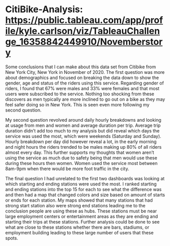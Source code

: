 # CitiBike-Analysis: https://public.tableau.com/app/profile/kyle.carlson/viz/TableauChallenge_16358842449910/Novemberstory

Some conclusions that I can make about this data set from Citibike from New York City, New York in November of 2020. 
The first question was more about demographics and focused on breaking the data down to show the gender, age and status of the riders using this service. Regarding gender of riders, I found that 67% were males and 33% were females and that most users were subscribed to the service. Nothing too shocking from these discovers as men typically are more inclined to go out on a bike as they may feel safer doing so in New York. This is seen even more following my second question.

My second question revolved around daily hourly breakdowns and looking at usage from men and women and average duration per trip. Average trip duration didn’t add too much to my analysis but did reveal which days the service was used the most, which were weekends (Saturday and Sunday). Hourly breakdown per day did however reveal a lot, in the early morning and night hours the riders trended to be males making up 80% of all riders almost every day. This further supports my thoughts that women aren’t using the service as much due to safety being that men would use these during these hours then women. Women used the service most between 8am-9pm when there would be more foot traffic in the city.

The final question I had unrelated to the first two dashboards was looking at which starting and ending stations were used the most. I ranked starting and ending stations into the top 15 for each to see what the difference was and then had a map that changed colors and size based on amount of starts or ends for each station. My maps showed that many stations that had strong start station also were strong end stations leading me to the conclusion people are using these as hubs. These stations must be near large employment centers or entertainment areas as they are ending and starting their trips at these stations. Further analysis could be done to see what are close to these stations whether there are bars, stadiums, or employment building leading to these large number of users that these spots.
